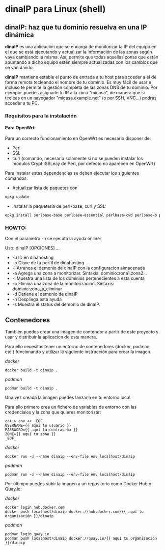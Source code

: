 # dinaIP para Linux (shell)

## dinaIP: haz que tu dominio resuelva en una IP dinámica

**dinaIP** es una aplicación que se encarga de monitorizar la IP del equipo en el que se está ejecutando y actualizar la información de las zonas según vaya cambiando la misma. Así, permite que todas aquellas zonas que están apuntando a dicho equipo estén siempre actualizadas con los cambios que se van dando.

**dinaIP** mantiene estable el punto de entrada a tu host para acceder a él de forma remota tecleando el nombre de tu dominio. Es muy fácil de usar e incluso te permite la gestión completa de las zonas DNS de tu dominio. Por ejemplo: puedes asignarle tu IP a la zona "micasa", de manera que si tecleas en un navegador "micasa.example.net" (o por SSH, VNC...) podrás acceder a tu PC.

### Requisitos para la instalación

#### Para OpenWrt:
Para un correcto funcionamiento en OpenWrt es necesario disponer de:
 - Perl
 - SSL
 - curl (comando, necesario solamente si no se pueden instalar los modulos Crypt::SSLeay de Perl, por defecto no aparecen en OpenWrt)

 Para instalar estas dependencias se deben ejecutar los siguientes comandos:

  - Actualizar lista de paquetes con
  ```bash
  opkg update
  ```

  - Instalar la paquetería de perl-base, curl y SSL:
  ```bash
  opkg install perlbase-base perlbase-essential perlbase-cwd perlbase-b perlbase-xsloader perlbase-bytes perlbase-posix perlbase-autoloader perlbase-fcntl perlbase-tie perlbase-io perlbase-symbol perlbase-selectsaver perlbase-data perlbase-mime perlbase-time perlbase-config perlbase-integer perlbase-getopt perlbase-socket perlbase-dynaloader perlbase-errno perl-www perl-uri perl-html-tagset perl-html-parser perl-www-curl libopenssl openssl-util curl
  ```


### HOWTO:
Con el parametro -h se ejecuta la ayuda online:

Uso: dinaIP [OPCIONES] ...

- -u	ID en dinahosting
- -p	Clave de tu perfil de dinahosting
- -i 	Arranca el demonio de dinaIP con la configuracion almacenada
- -a	Agrega una zona a monitorizar. Sintaxis: dominio:zona1,zona2...
- -l	Muestra una lista de los dominios pertenecientes a esta cuenta
- -b	Elimina una zona de la monitorizacion. Sintaxis: dominio:zona_a_eliminar
- -d	Detiene el demonio de dinaIP
- -h	Despliega esta ayuda
- -s	Muestra el status del demonio de dinaIP.


## Contenedores
También puedes crear una imagen de contendor a partir de este proyecto y usar y distribuir la aplicacion de esta manera.

Para ello necesitas tener un entorno de contenedores (docker, podman, etc.) funcionando y utilizar la siguiente instrucción para crear la imagen.

*docker*
```
docker build -t dinaip .
```

*podman*
```
podman build -t dinaip .
```

Una vez creada la imagen puedes lanzarla en tu entorno local.

Para ello primero crea un fichero de variables de entorno con las credenciales y la zona que quieres monitorizar:

```
cat > env << _EOF_
USERNAME={{ aquí tu usuario }}
PASSWORD={{ aquí tu contraseña }}
ZONE={{ aquí tu zona }}
_EOF_
```

*docker*
```
docker run -d --name dinaip --env-file env localhost/dinaip
```

*podman*
```
podman run -d --name dinaip --env-file env localhost/dinaip
```

Por últimpo puedes subir la imagen a un repositorio como Docker Hub o Quay.io:

*docker*
```
docker login hub.docker.com
docker push localhost/dinaip docker://hub.docker.com/{{ aquí tu organización }}/dinaip
```

*podman*
```
podman login quay.io
podman push localhost/dinaip docker://quay.io/{{ aquí tu organización }}/dinaip
```
